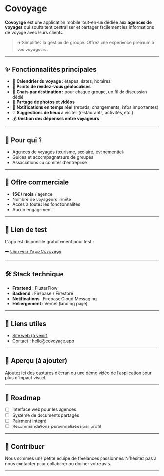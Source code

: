# Covoyage

**Covoyage** est une application mobile tout-en-un dédiée aux **agences de voyages** qui souhaitent centraliser et partager facilement les informations de voyage avec leurs clients.

> ✈️ Simplifiez la gestion de groupe. Offrez une expérience premium à vos voyageurs.

---

## ✨ Fonctionnalités principales

- 📅 **Calendrier du voyage** : étapes, dates, horaires
- 📍 **Points de rendez-vous géolocalisés**
- 💬 **Chats par destination** : pour chaque groupe, un fil de discussion dédié
- 📸 **Partage de photos et vidéos**
- 🔔 **Notifications en temps réel** (retards, changements, infos importantes)
- 💡 **Suggestions de lieux** à visiter (restaurants, activités, etc.)
- 💰 **Gestion des dépenses entre voyageurs**

---

## 👤 Pour qui ?

- Agences de voyages (tourisme, scolaire, événementiel)
- Guides et accompagnateurs de groupes
- Associations ou comités d'entreprise

---

## 💼 Offre commerciale

- **15€ / mois** / agence
- Nombre de voyageurs illimité
- Accès à toutes les fonctionnalités
- Aucun engagement

---

## 🚀 Lien de test

L'app est disponible gratuitement pour test :

➡️ [Lien vers l'app Covoyage](https://www.covoyage.app)

---

## 🛠️ Stack technique

- **Frontend** : FlutterFlow
- **Backend** : Firebase / Firestore
- **Notifications** : Firebase Cloud Messaging
- **Hébergement** : Vercel (landing page)

---

## 🔗 Liens utiles

- [Site web (à venir)](https://www.covoyage.app)
- Contact : hello@covoyage.app

---

## 📸 Aperçu (à ajouter)

Ajoutez ici des captures d’écran ou une démo vidéo de l’application pour plus d’impact visuel.

---

## 📌 Roadmap

- [ ] Interface web pour les agences
- [ ] Système de documents partagés
- [ ] Paiement intégré
- [ ] Recommandations personnalisées par profil

---

## 🤝 Contribuer

Nous sommes une petite équipe de freelances passionnés. N’hésitez pas à nous contacter pour collaborer ou donner votre avis.

---

